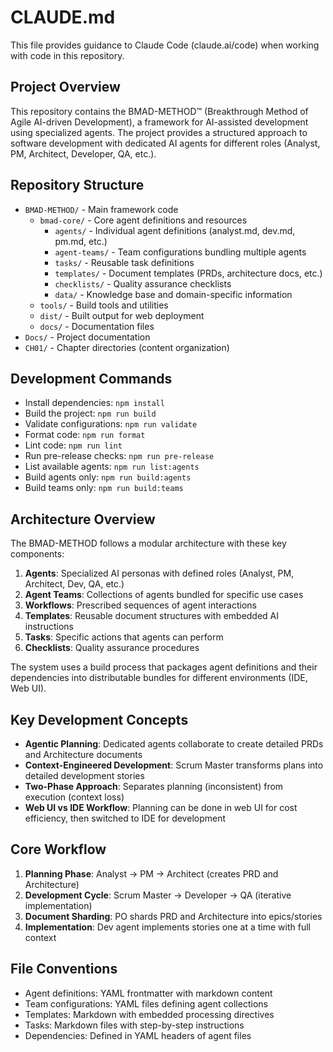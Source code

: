 # CLAUDE.md

This file provides guidance to Claude Code (claude.ai/code) when working with code in this repository.

## Project Overview

This repository contains the BMAD-METHOD™ (Breakthrough Method of Agile AI-driven Development), a framework for AI-assisted development using specialized agents. The project provides a structured approach to software development with dedicated AI agents for different roles (Analyst, PM, Architect, Developer, QA, etc.).

## Repository Structure

- `BMAD-METHOD/` - Main framework code
  - `bmad-core/` - Core agent definitions and resources
    - `agents/` - Individual agent definitions (analyst.md, dev.md, pm.md, etc.)
    - `agent-teams/` - Team configurations bundling multiple agents
    - `tasks/` - Reusable task definitions
    - `templates/` - Document templates (PRDs, architecture docs, etc.)
    - `checklists/` - Quality assurance checklists
    - `data/` - Knowledge base and domain-specific information
  - `tools/` - Build tools and utilities
  - `dist/` - Built output for web deployment
  - `docs/` - Documentation files
- `Docs/` - Project documentation
- `CH01/` - Chapter directories (content organization)

## Development Commands

- Install dependencies: `npm install`
- Build the project: `npm run build`
- Validate configurations: `npm run validate`
- Format code: `npm run format`
- Lint code: `npm run lint`
- Run pre-release checks: `npm run pre-release`
- List available agents: `npm run list:agents`
- Build agents only: `npm run build:agents`
- Build teams only: `npm run build:teams`

## Architecture Overview

The BMAD-METHOD follows a modular architecture with these key components:

1. **Agents**: Specialized AI personas with defined roles (Analyst, PM, Architect, Dev, QA, etc.)
2. **Agent Teams**: Collections of agents bundled for specific use cases
3. **Workflows**: Prescribed sequences of agent interactions
4. **Templates**: Reusable document structures with embedded AI instructions
5. **Tasks**: Specific actions that agents can perform
6. **Checklists**: Quality assurance procedures

The system uses a build process that packages agent definitions and their dependencies into distributable bundles for different environments (IDE, Web UI).

## Key Development Concepts

- **Agentic Planning**: Dedicated agents collaborate to create detailed PRDs and Architecture documents
- **Context-Engineered Development**: Scrum Master transforms plans into detailed development stories
- **Two-Phase Approach**: Separates planning (inconsistent) from execution (context loss)
- **Web UI vs IDE Workflow**: Planning can be done in web UI for cost efficiency, then switched to IDE for development

## Core Workflow

1. **Planning Phase**: Analyst → PM → Architect (creates PRD and Architecture)
2. **Development Cycle**: Scrum Master → Developer → QA (iterative implementation)
3. **Document Sharding**: PO shards PRD and Architecture into epics/stories
4. **Implementation**: Dev agent implements stories one at a time with full context

## File Conventions

- Agent definitions: YAML frontmatter with markdown content
- Team configurations: YAML files defining agent collections
- Templates: Markdown with embedded processing directives
- Tasks: Markdown files with step-by-step instructions
- Dependencies: Defined in YAML headers of agent files